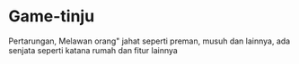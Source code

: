 # Game-tinju
Pertarungan, Melawan orang" jahat seperti preman, musuh dan lainnya, ada senjata seperti katana rumah dan fitur lainnya
